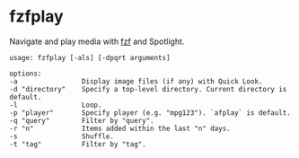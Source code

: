 # fzfplay

Navigate and play media with [fzf](http://jamesmclendon.com) and Spotlight.

    usage: fzfplay [-als] [-dpqrt arguments]
    
    options:
    -a                Display image files (if any) with Quick Look.
    -d "directory"    Specify a top-level directory. Current directory is default.
    -l                Loop.
    -p "player"       Specify player (e.g. "mpg123"). `afplay` is default.
    -q "query"        Filter by "query".
    -r "n"            Items added within the last "n" days.
    -s                Shuffle.
    -t "tag"          Filter by "tag".
